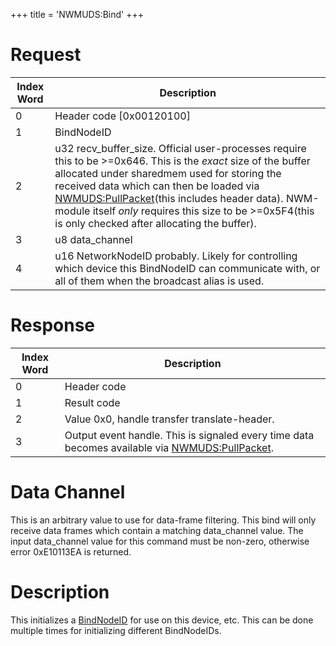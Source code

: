+++
title = 'NWMUDS:Bind'
+++

# Request

| Index Word | Description                                                                                                                                                                                                                                                                                                                                                                                             |
|------------|---------------------------------------------------------------------------------------------------------------------------------------------------------------------------------------------------------------------------------------------------------------------------------------------------------------------------------------------------------------------------------------------------------|
| 0          | Header code \[0x00120100\]                                                                                                                                                                                                                                                                                                                                                                              |
| 1          | BindNodeID                                                                                                                                                                                                                                                                                                                                                                                              |
| 2          | u32 recv_buffer_size. Official user-processes require this to be \>=0x646. This is the *exact* size of the buffer allocated under sharedmem used for storing the received data which can then be loaded via [NWMUDS:PullPacket](NWMUDS:PullPacket "wikilink")(this includes header data). NWM-module itself *only* requires this size to be \>=0x5F4(this is only checked after allocating the buffer). |
| 3          | u8 data_channel                                                                                                                                                                                                                                                                                                                                                                                         |
| 4          | u16 NetworkNodeID probably. Likely for controlling which device this BindNodeID can communicate with, or all of them when the broadcast alias is used.                                                                                                                                                                                                                                                  |

# Response

| Index Word | Description                                                                                                                    |
|------------|--------------------------------------------------------------------------------------------------------------------------------|
| 0          | Header code                                                                                                                    |
| 1          | Result code                                                                                                                    |
| 2          | Value 0x0, handle transfer translate-header.                                                                                   |
| 3          | Output event handle. This is signaled every time data becomes available via [NWMUDS:PullPacket](NWMUDS:PullPacket "wikilink"). |

# Data Channel

This is an arbitrary value to use for data-frame filtering. This bind
will only receive data frames which contain a matching data_channel
value. The input data_channel value for this command must be non-zero,
otherwise error 0xE10113EA is returned.

# Description

This initializes a [BindNodeID](NWM_Services "wikilink") for use on this
device, etc. This can be done multiple times for initializing different
BindNodeIDs.